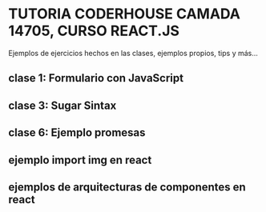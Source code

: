 # TUTORIA CODERHOUSE CAMADA 14705, CURSO REACT.JS 

Ejemplos de ejercicios hechos en las clases, ejemplos propios, tips y más...

## clase 1:  Formulario con JavaScript

## clase 3: Sugar Sintax

## clase 6: Ejemplo promesas

## ejemplo import img en react

## ejemplos de arquitecturas de componentes en react
